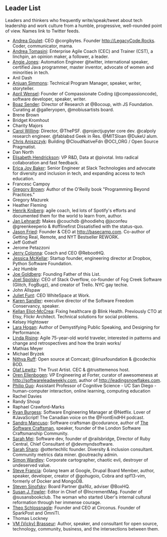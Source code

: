 ## Leader List

Leaders and thinkers who frequently write/speak/tweet about tech leadership and work culture from a humble, progressive, well-rounded point of view. Names link to Twitter feeds.

- [Andrea Goulet](https://twitter.com/andreagoulet): CEO @corgibytes. Founder http://LegacyCode.Rocks. Coder, communicator, mama.
- [Andrea Tomasini](https://twitter.com/tumma72): Enterprise Agile Coach (CEC) and Trainer (CST), a linchpin, an opinion maker, a follower, a leader.
- [Angie Jones](https://twitter.com/techgirl1908): Automation Engineer @twitter, international speaker, certified Java programmer, master inventor, advocate of women and minorities in tech.
- Anil Dash
- [Anjuan Simmons](https://twitter.com/anjuan): Technical Program Manager, speaker, writer, storyteller.
- [April Wensel](https://twitter.com/aprilwensel): Founder of Compassionate Coding (@compassioncode), software developer, speaker, writer.
- [Boaz Sender](https://twitter.com/BoazSender): Director of Research at @Bocoup, with JS Foundation. Curating at @galleryopen, @mobiusartists board.
- Brene Brown
- Bridget Kromhout
- Charity Majors
- [Carol Willing](https://twitter.com/WillingCarol): Director, @ThePSF. @projectjupyter core dev. @calpoly research engineer. @fablabsd Geek in Res. @MITSloan @DukeU alum.
- [Chris Aniszczyk](https://twitter.com/cra): Building @CloudNativeFdn @OCI_ORG / Open Source Pragmatist.
- Dan North
 - [Elisabeth Hendrickson](https://twitter.com/testobsessed): VP R&D, Data at @pivotal. Into radical collaboration and fast feedback.
- [Erica Joy Baker](https://twitter.com/EricaJoy): Senior Engineer at Slack Technologies and advocate for diversity and inclusion in tech, and expanding access to tech education.
- Francesc Campoy
- [Gregory Brown](https://twitter.com/practicingdev): Author of the O'Reilly book "Programming Beyond Practices."
- Gregory Mazurek
- Heather Fleming
- [Henrik Kniberg](https://twitter.com/henrikkniberg): agile coach, led lots of Spotify's efforts and documented them for the world to learn from, author.
- [Jan Lehnardt](https://twitter.com/janl): Makes @couchdb @hoodiehq @jsconfeu @greenkeeperio & #offlinefirst Dissatisfied with the status-quo.
- [Jason Fried](https://twitter.com/jasonfried): Founder & CEO at http://basecamp.com. Co-author of Getting Real, Remote, and NYT Bestseller REWORK.
- Jeff Gothelf
- Jerome Petazzoni
- [Jerry Colonna](https://twitter.com/jerrycolonna): Coach and CEO @RebootHQ.
- [Jessica McKellar](https://twitter.com/jessicamckellar): Startup founder, engineering director at Dropbox, Python Software Foundation.
- Jez Humble
- [Joe Goldberg](https://twitter.com/bostonsteamer): Founding Father of this List.
- [Joel Spolsky](https://twitter.com/spolsky): CEO of Stack Overflow, co-founder of Fog Creek Software (Glitch, FogBugz), and creator of Trello. NYC gay techie.
- John Allspaw
- [Juliet Funt](https://twitter.com/whitespaceatwrk): CEO WhiteSpace at Work.
- [Karen Sandler](https://twitter.com/o0karen0o): executive director of the Software Freedom Conservancy, speaker.
- [Kellan Eliot-McCrea](https://twitter.com/kellan): Fixing healthcare @ Blink Health. Previously CTO at Etsy, Flickr Architect. Technical solutions for social problems.
- Kelsey Hightower
- [Lara Hogan](https://twitter.com/lara_hogan): Author of Demystifying Public Speaking, and Designing for Performance.
- [Linda Rising](https://twitter.com/RisingLinda): Agile 75-year-old world traveler, interested in patterns and change and retrospectives and how the brain works/
- Mathias Meyer
- Michael Bryzek
- [Nithya Ruff](https://twitter.com/nithyaruff): Open source at Comcast; @linuxfoundation & @codechix BOD.
- [Olaf Lewitz](https://twitter.com/OlafLewitz): The Trust Artist. CEC & @trusttemenos host.
- [Oren Ellenbogen](https://twitter.com/orenellenbogen): VP Engineering at Forter, curator of awesomeness at http://softwareleadweekly.com, author of http://leadingsnowflakes.com.
- [Philip Guo](https://twitter.com/pgbovine): Assistant Professor of Cognitive Science - UC San Diego - human-computer interaction, online learning, computing education 
- Rachel Davies
- Randy Shoup
- Raphael Crawford-Marks
- [Ryan Burgess](https://twitter.com/burgessdryan): Software Engineering Manager at @Netflix. Lover of #JavaScript! The Canadian voice on the @FrontEndHH podcast.
- [Sandro Mancuso](https://twitter.com/sandromancuso): Software craftsman @codurance, author of [The Software Craftsman](http://goo.gl/b9EymU), speaker, founder of the London Software Craftsmanship Community.
- [Sarah Mei](https://twitter.com/sarahmei): Software dev, founder of @railsbridge, Director of Ruby Central, Chief Consultant of @devmyndsoftware.
- [Sarah Sharp](https://twitter.com/sarahsharp): @ottertechllc founder. Diversity & inclusion consultant. Community metrics data miner. @outreachy admin.
- [Simon Wardley](https://twitter.com/swardley): Corporate cartographer, chaotic evil, destroyer of undeserved value.
- [Steve Francia](https://twitter.com/spf13): Golang team at Google, Drupal Board Member, author, speaker, developer, creator of @gohugoio, Cobra and spf13-vim, formerly of Docker and MongoDB.
- [Steven Sinofsky](https://twitter.com/stevesi): Board Partner @a16z, adviser @BoxHQ.
- [Susan J. Fowler](https://twitter.com/susanthesquark): Editor in Chief of @IncrementMag. Founder of @susansbookclub. The woman who started Uber's internal cultural reformation through her immense courage. 
- [Theo Schlossnagle](https://twitter.com/postwait): Founder and CEO at Circonus. Founder of SparkPost and OmniTI.
- Thomas Lockney
- [VM (Vicky) Brasseur](https://twitter.com/vmbrasseur): Author, speaker, and consultant for open source, technology, community, business, and the intersections between them.
